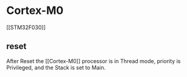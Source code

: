 # Cortex-M0

[[STM32F030]]

## reset

After Reset the [[Cortex-M0]] processor is in Thread mode, priority is Privileged, and the Stack is set to Main.
